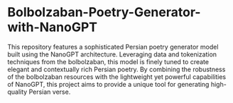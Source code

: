 # Bolbolzaban-Poetry-Generator-with-NanoGPT

This repository features a sophisticated Persian poetry generator model built using the NanoGPT architecture. Leveraging data and tokenization techniques from the bolbolzaban, this model is finely tuned to create elegant and contextually rich Persian poetry. By combining the robustness of the bolbolzaban resources with the lightweight yet powerful capabilities of NanoGPT, this project aims to provide a unique tool for generating high-quality Persian verse. 
